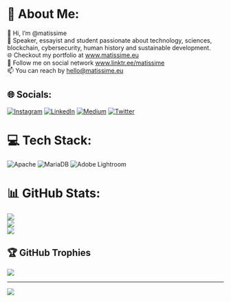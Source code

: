 # 💫 About Me:
👋 Hi, I’m @matissime<br>👀 Speaker, essayist and student passionate about technology, sciences, blockchain, cybersecurity, human history and sustainable development.<br>🌐 Checkout my portfolio at www.matissime.eu<br>💞️ Follow me on social network www.linktr.ee/matissime<br>📫 You can reach by hello@matissime.eu


## 🌐 Socials:
[![Instagram](https://img.shields.io/badge/Instagram-%23E4405F.svg?logo=Instagram&logoColor=white)](https://instagram.com/matisssime) [![LinkedIn](https://img.shields.io/badge/LinkedIn-%230077B5.svg?logo=linkedin&logoColor=white)](https://linkedin.com/in/matissime) [![Medium](https://img.shields.io/badge/Medium-12100E?logo=medium&logoColor=white)](https://medium.com/@matissime) [![Twitter](https://img.shields.io/badge/Twitter-%231DA1F2.svg?logo=Twitter&logoColor=white)](https://twitter.com/matissime) 

# 💻 Tech Stack:
![Apache](https://img.shields.io/badge/apache-%23D42029.svg?style=for-the-badge&logo=apache&logoColor=white) ![MariaDB](https://img.shields.io/badge/MariaDB-003545?style=for-the-badge&logo=mariadb&logoColor=white) ![Adobe Lightroom](https://img.shields.io/badge/Adobe%20Lightroom-31A8FF.svg?style=for-the-badge&logo=Adobe%20Lightroom&logoColor=white)
# 📊 GitHub Stats:
![](https://github-readme-stats.vercel.app/api?username=matissime&theme=dark&hide_border=false&include_all_commits=false&count_private=false)<br/>
![](https://github-readme-streak-stats.herokuapp.com/?user=matissime&theme=dark&hide_border=false)<br/>
![](https://github-readme-stats.vercel.app/api/top-langs/?username=matissime&theme=dark&hide_border=false&include_all_commits=false&count_private=false&layout=compact)

## 🏆 GitHub Trophies
![](https://github-profile-trophy.vercel.app/?username=matissime&theme=buddhism&no-frame=false&no-bg=true&margin-w=4)

---
[![](https://visitcount.itsvg.in/api?id=matissime&icon=0&color=0)](https://visitcount.itsvg.in)

<!-- Proudly created with GPRM ( https://gprm.itsvg.in ) -->

<!---
matissime/matissime is a ✨ special ✨ repository because its `README.md` (this file) appears on your GitHub profile.
You can click the Preview link to take a look at your changes.
--->
